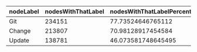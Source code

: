 | nodeLabel | nodesWithThatLabel | nodesWithThatLabelPercent | keys |
| --- | --- | --- | --- |
| Git | 234151 | 77.73524646765112 | ["name","fileName","modificationKind"] |
| Change | 213807 | 70.98128917454584 | ["modificationKind"] |
| Update | 138781 | 46.073581748645495 | ["modificationKind"] |